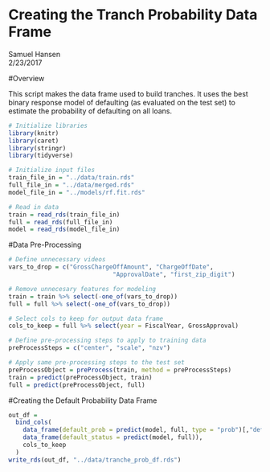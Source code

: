 # Creating the Tranch Probability Data Frame
Samuel Hansen  
2/23/2017  



#Overview

This script makes the data frame used to build tranches. It uses the best 
binary response model of defaulting (as evaluated on the test set) to estimate
the probability of defaulting on all loans. 


```r
# Initialize libraries 
library(knitr)
library(caret)
library(stringr)
library(tidyverse)

# Initialize input files 
train_file_in = "../data/train.rds"
full_file_in = "../data/merged.rds"
model_file_in = "../models/rf.fit.rds"

# Read in data 
train = read_rds(train_file_in)
full = read_rds(full_file_in)
model = read_rds(model_file_in)
```

#Data Pre-Processing


```r
# Define unnecessary videos 
vars_to_drop = c("GrossChargeOffAmount", "ChargeOffDate", 
                             "ApprovalDate", "first_zip_digit")

# Remove unnecesary features for modeling 
train = train %>% select(-one_of(vars_to_drop))
full = full %>% select(-one_of(vars_to_drop))

# Select cols to keep for output data frame
cols_to_keep = full %>% select(year = FiscalYear, GrossApproval)

# Define pre-processing steps to apply to training data
preProcessSteps = c("center", "scale", "nzv")

# Apply same pre-processing steps to the test set
preProcessObject = preProcess(train, method = preProcessSteps)
train = predict(preProcessObject, train)
full = predict(preProcessObject, full)
```

#Creating the Default Probability Data Frame


```r
out_df = 
  bind_cols(
    data_frame(default_prob = predict(model, full, type = "prob")[,"default"]),
    data_frame(default_status = predict(model, full)),
    cols_to_keep
  )
write_rds(out_df, "../data/tranche_prob_df.rds")
```
